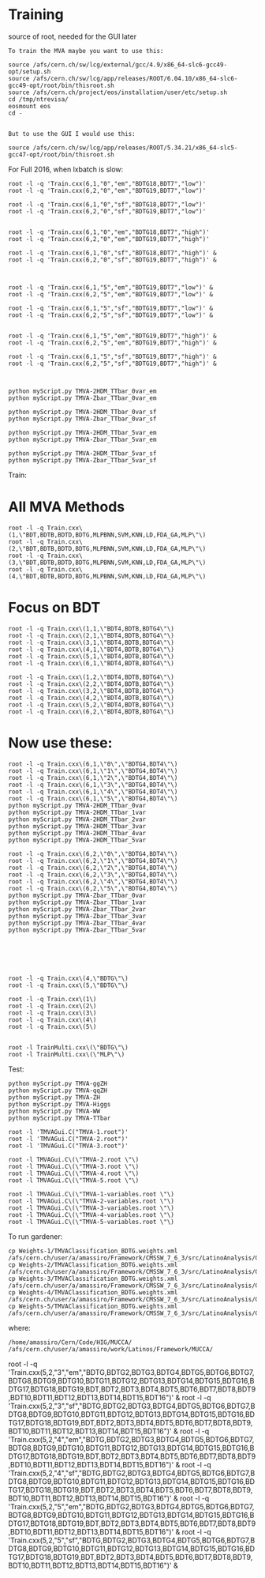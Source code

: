 Training
====

source of root, needed for the GUI later


    To train the MVA maybe you want to use this:

    source /afs/cern.ch/sw/lcg/external/gcc/4.9/x86_64-slc6-gcc49-opt/setup.sh
    source /afs/cern.ch/sw/lcg/app/releases/ROOT/6.04.10/x86_64-slc6-gcc49-opt/root/bin/thisroot.sh
    source /afs/cern.ch/project/eos/installation/user/etc/setup.sh
    cd /tmp/ntrevisa/    
    eosmount eos
    cd -


    But to use the GUI I would use this:

    source /afs/cern.ch/sw/lcg/app/releases/ROOT/5.34.21/x86_64-slc5-gcc47-opt/root/bin/thisroot.sh

 
For Full 2016, when lxbatch is slow:

    root -l -q 'Train.cxx(6,1,"0","em","BDTG18,BDT7","low")'
    root -l -q 'Train.cxx(6,2,"0","em","BDTG19,BDT7","low")'

    root -l -q 'Train.cxx(6,1,"0","sf","BDTG18,BDT7","low")'
    root -l -q 'Train.cxx(6,2,"0","sf","BDTG19,BDT7","low")'


    root -l -q 'Train.cxx(6,1,"0","em","BDTG18,BDT7","high")'
    root -l -q 'Train.cxx(6,2,"0","em","BDTG19,BDT7","high")'

    root -l -q 'Train.cxx(6,1,"0","sf","BDTG18,BDT7","high")' &
    root -l -q 'Train.cxx(6,2,"0","sf","BDTG19,BDT7","high")' &



    root -l -q 'Train.cxx(6,1,"5","em","BDTG19,BDT7","low")' &
    root -l -q 'Train.cxx(6,2,"5","em","BDTG19,BDT7","low")' &

    root -l -q 'Train.cxx(6,1,"5","sf","BDTG19,BDT7","low")' &
    root -l -q 'Train.cxx(6,2,"5","sf","BDTG19,BDT7","low")' &


    root -l -q 'Train.cxx(6,1,"5","em","BDTG19,BDT7","high")' &
    root -l -q 'Train.cxx(6,2,"5","em","BDTG19,BDT7","high")' &

    root -l -q 'Train.cxx(6,1,"5","sf","BDTG19,BDT7","high")' &
    root -l -q 'Train.cxx(6,2,"5","sf","BDTG19,BDT7","high")' &



    python myScript.py TMVA-2HDM_TTbar_0var_em 
    python myScript.py TMVA-Zbar_TTbar_0var_em 

    python myScript.py TMVA-2HDM_TTbar_0var_sf 
    python myScript.py TMVA-Zbar_TTbar_0var_sf 

    python myScript.py TMVA-2HDM_TTbar_5var_em 
    python myScript.py TMVA-Zbar_TTbar_5var_em 

    python myScript.py TMVA-2HDM_TTbar_5var_sf 
    python myScript.py TMVA-Zbar_TTbar_5var_sf 

Train:

# All MVA Methods	
    root -l -q Train.cxx\(1,\"BDT,BDTB,BDTD,BDTG,MLPBNN,SVM,KNN,LD,FDA_GA,MLP\"\)
    root -l -q Train.cxx\(2,\"BDT,BDTB,BDTD,BDTG,MLPBNN,SVM,KNN,LD,FDA_GA,MLP\"\)
    root -l -q Train.cxx\(3,\"BDT,BDTB,BDTD,BDTG,MLPBNN,SVM,KNN,LD,FDA_GA,MLP\"\)
    root -l -q Train.cxx\(4,\"BDT,BDTB,BDTD,BDTG,MLPBNN,SVM,KNN,LD,FDA_GA,MLP\"\)

# Focus on BDT
    root -l -q Train.cxx\(1,1,\"BDT4,BDTB,BDTG4\"\)
    root -l -q Train.cxx\(2,1,\"BDT4,BDTB,BDTG4\"\)
    root -l -q Train.cxx\(3,1,\"BDT4,BDTB,BDTG4\"\)
    root -l -q Train.cxx\(4,1,\"BDT4,BDTB,BDTG4\"\)
    root -l -q Train.cxx\(5,1,\"BDT4,BDTB,BDTG4\"\)
    root -l -q Train.cxx\(6,1,\"BDT4,BDTB,BDTG4\"\)

    root -l -q Train.cxx\(1,2,\"BDT4,BDTB,BDTG4\"\)
    root -l -q Train.cxx\(2,2,\"BDT4,BDTB,BDTG4\"\)
    root -l -q Train.cxx\(3,2,\"BDT4,BDTB,BDTG4\"\)
    root -l -q Train.cxx\(4,2,\"BDT4,BDTB,BDTG4\"\)
    root -l -q Train.cxx\(5,2,\"BDT4,BDTB,BDTG4\"\)
    root -l -q Train.cxx\(6,2,\"BDT4,BDTB,BDTG4\"\)

# Now use these:
    root -l -q Train.cxx\(6,1,\"0\",\"BDTG4,BDT4\"\)
    root -l -q Train.cxx\(6,1,\"1\",\"BDTG4,BDT4\"\)
    root -l -q Train.cxx\(6,1,\"2\",\"BDTG4,BDT4\"\)
    root -l -q Train.cxx\(6,1,\"3\",\"BDTG4,BDT4\"\)
    root -l -q Train.cxx\(6,1,\"4\",\"BDTG4,BDT4\"\)
    root -l -q Train.cxx\(6,1,\"5\",\"BDTG4,BDT4\"\)
    python myScript.py TMVA-2HDM_TTbar_0var
    python myScript.py TMVA-2HDM_TTbar_1var
    python myScript.py TMVA-2HDM_TTbar_2var
    python myScript.py TMVA-2HDM_TTbar_3var
    python myScript.py TMVA-2HDM_TTbar_4var
    python myScript.py TMVA-2HDM_TTbar_5var

    root -l -q Train.cxx\(6,2,\"0\",\"BDTG4,BDT4\"\)
    root -l -q Train.cxx\(6,2,\"1\",\"BDTG4,BDT4\"\)
    root -l -q Train.cxx\(6,2,\"2\",\"BDTG4,BDT4\"\)
    root -l -q Train.cxx\(6,2,\"3\",\"BDTG4,BDT4\"\)
    root -l -q Train.cxx\(6,2,\"4\",\"BDTG4,BDT4\"\)
    root -l -q Train.cxx\(6,2,\"5\",\"BDTG4,BDT4\"\)
    python myScript.py TMVA-Zbar_TTbar_0var
    python myScript.py TMVA-Zbar_TTbar_1var
    python myScript.py TMVA-Zbar_TTbar_2var
    python myScript.py TMVA-Zbar_TTbar_3var
    python myScript.py TMVA-Zbar_TTbar_4var
    python myScript.py TMVA-Zbar_TTbar_5var






    root -l -q Train.cxx\(4,\"BDTG\"\)
    root -l -q Train.cxx\(5,\"BDTG\"\)
    
    root -l -q Train.cxx\(1\)
    root -l -q Train.cxx\(2\)
    root -l -q Train.cxx\(3\)
    root -l -q Train.cxx\(4\)
    root -l -q Train.cxx\(5\)

    
    root -l TrainMulti.cxx\(\"BDTG\"\)
    root -l TrainMulti.cxx\(\"MLP\"\)

Test:

	python myScript.py TMVA-ggZH
	python myScript.py TMVA-qqZH
	python myScript.py TMVA-ZH
	python myScript.py TMVA-Higgs
	python myScript.py TMVA-WW
	python myScript.py TMVA-TTbar

    root -l 'TMVAGui.C("TMVA-1.root")'
    root -l 'TMVAGui.C("TMVA-2.root")'
    root -l 'TMVAGui.C("TMVA-3.root")'

    root -l TMVAGui.C\(\"TMVA-2.root \"\)
    root -l TMVAGui.C\(\"TMVA-3.root \"\)
    root -l TMVAGui.C\(\"TMVA-4.root \"\)
    root -l TMVAGui.C\(\"TMVA-5.root \"\)

    root -l TMVAGui.C\(\"TMVA-1-variables.root \"\)
    root -l TMVAGui.C\(\"TMVA-2-variables.root \"\)
    root -l TMVAGui.C\(\"TMVA-3-variables.root \"\)
    root -l TMVAGui.C\(\"TMVA-4-variables.root \"\)
    root -l TMVAGui.C\(\"TMVA-5-variables.root \"\)

    
To run gardener:

    cp Weights-1/TMVAClassification_BDTG.weights.xml   /afs/cern.ch/user/a/amassiro/Framework/CMSSW_7_6_3/src/LatinoAnalysis/Gardener/python/data/mucca/TMVAClassification_BDTG.weights.bkg1.xml
    cp Weights-2/TMVAClassification_BDTG.weights.xml   /afs/cern.ch/user/a/amassiro/Framework/CMSSW_7_6_3/src/LatinoAnalysis/Gardener/python/data/mucca/TMVAClassification_BDTG.weights.bkg2.xml
    cp Weights-3/TMVAClassification_BDTG.weights.xml   /afs/cern.ch/user/a/amassiro/Framework/CMSSW_7_6_3/src/LatinoAnalysis/Gardener/python/data/mucca/TMVAClassification_BDTG.weights.bkg3.xml
    cp Weights-4/TMVAClassification_BDTG.weights.xml   /afs/cern.ch/user/a/amassiro/Framework/CMSSW_7_6_3/src/LatinoAnalysis/Gardener/python/data/mucca/TMVAClassification_BDTG.weights.bkg4.xml
    cp Weights-5/TMVAClassification_BDTG.weights.xml   /afs/cern.ch/user/a/amassiro/Framework/CMSSW_7_6_3/src/LatinoAnalysis/Gardener/python/data/mucca/TMVAClassification_BDTG.weights.bkg5.xml
    
    
where:

    /home/amassiro/Cern/Code/HIG/MUCCA/
    /afs/cern.ch/user/a/amassiro/work/Latinos/Framework/MUCCA/






root -l -q 'Train.cxx(5,2,"3","em","BDTG,BDTG2,BDTG3,BDTG4,BDTG5,BDTG6,BDTG7,BDTG8,BDTG9,BDTG10,BDTG11,BDTG12,BDTG13,BDTG14,BDTG15,BDTG16,BDTG17,BDTG18,BDTG19,BDT,BDT2,BDT3,BDT4,BDT5,BDT6,BDT7,BDT8,BDT9,BDT10,BDT11,BDT12,BDT13,BDT14,BDT15,BDT16")' &
root -l -q 'Train.cxx(5,2,"3","sf","BDTG,BDTG2,BDTG3,BDTG4,BDTG5,BDTG6,BDTG7,BDTG8,BDTG9,BDTG10,BDTG11,BDTG12,BDTG13,BDTG14,BDTG15,BDTG16,BDTG17,BDTG18,BDTG19,BDT,BDT2,BDT3,BDT4,BDT5,BDT6,BDT7,BDT8,BDT9,BDT10,BDT11,BDT12,BDT13,BDT14,BDT15,BDT16")' &
root -l -q 'Train.cxx(5,2,"4","em","BDTG,BDTG2,BDTG3,BDTG4,BDTG5,BDTG6,BDTG7,BDTG8,BDTG9,BDTG10,BDTG11,BDTG12,BDTG13,BDTG14,BDTG15,BDTG16,BDTG17,BDTG18,BDTG19,BDT,BDT2,BDT3,BDT4,BDT5,BDT6,BDT7,BDT8,BDT9,BDT10,BDT11,BDT12,BDT13,BDT14,BDT15,BDT16")' &
root -l -q 'Train.cxx(5,2,"4","sf","BDTG,BDTG2,BDTG3,BDTG4,BDTG5,BDTG6,BDTG7,BDTG8,BDTG9,BDTG10,BDTG11,BDTG12,BDTG13,BDTG14,BDTG15,BDTG16,BDTG17,BDTG18,BDTG19,BDT,BDT2,BDT3,BDT4,BDT5,BDT6,BDT7,BDT8,BDT9,BDT10,BDT11,BDT12,BDT13,BDT14,BDT15,BDT16")' &
root -l -q 'Train.cxx(5,2,"5","em","BDTG,BDTG2,BDTG3,BDTG4,BDTG5,BDTG6,BDTG7,BDTG8,BDTG9,BDTG10,BDTG11,BDTG12,BDTG13,BDTG14,BDTG15,BDTG16,BDTG17,BDTG18,BDTG19,BDT,BDT2,BDT3,BDT4,BDT5,BDT6,BDT7,BDT8,BDT9,BDT10,BDT11,BDT12,BDT13,BDT14,BDT15,BDT16")' &
root -l -q 'Train.cxx(5,2,"5","sf","BDTG,BDTG2,BDTG3,BDTG4,BDTG5,BDTG6,BDTG7,BDTG8,BDTG9,BDTG10,BDTG11,BDTG12,BDTG13,BDTG14,BDTG15,BDTG16,BDTG17,BDTG18,BDTG19,BDT,BDT2,BDT3,BDT4,BDT5,BDT6,BDT7,BDT8,BDT9,BDT10,BDT11,BDT12,BDT13,BDT14,BDT15,BDT16")' &

